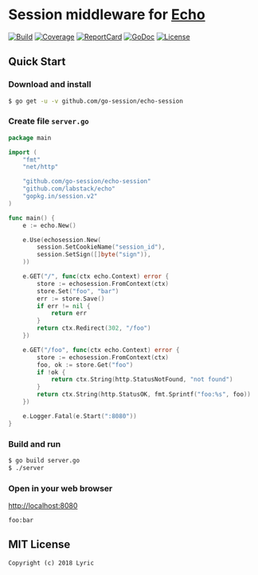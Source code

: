 # Session middleware for [Echo](https://github.com/labstack/echo)

[![Build][Build-Status-Image]][Build-Status-Url] [![Coverage][Coverage-Image]][Coverage-Url] [![ReportCard][reportcard-image]][reportcard-url] [![GoDoc][godoc-image]][godoc-url] [![License][license-image]][license-url]

## Quick Start

### Download and install

```bash
$ go get -u -v github.com/go-session/echo-session
```

### Create file `server.go`

```go
package main

import (
	"fmt"
	"net/http"

	"github.com/go-session/echo-session"
	"github.com/labstack/echo"
	"gopkg.in/session.v2"
)

func main() {
	e := echo.New()

	e.Use(echosession.New(
		session.SetCookieName("session_id"),
		session.SetSign([]byte("sign")),
	))

	e.GET("/", func(ctx echo.Context) error {
		store := echosession.FromContext(ctx)
		store.Set("foo", "bar")
		err := store.Save()
		if err != nil {
			return err
		}
		return ctx.Redirect(302, "/foo")
	})

	e.GET("/foo", func(ctx echo.Context) error {
		store := echosession.FromContext(ctx)
		foo, ok := store.Get("foo")
		if !ok {
			return ctx.String(http.StatusNotFound, "not found")
		}
		return ctx.String(http.StatusOK, fmt.Sprintf("foo:%s", foo))
	})

	e.Logger.Fatal(e.Start(":8080"))
}
```

### Build and run

```bash
$ go build server.go
$ ./server
```

### Open in your web browser

<http://localhost:8080>

    foo:bar


## MIT License

    Copyright (c) 2018 Lyric

[Build-Status-Url]: https://travis-ci.org/go-session/echo-session
[Build-Status-Image]: https://travis-ci.org/go-session/echo-session.svg?branch=master
[Coverage-Url]: https://coveralls.io/github/go-session/echo-session?branch=master
[Coverage-Image]: https://coveralls.io/repos/github/go-session/echo-session/badge.svg?branch=master
[reportcard-url]: https://goreportcard.com/report/github.com/go-session/echo-session
[reportcard-image]: https://goreportcard.com/badge/github.com/go-session/echo-session
[godoc-url]: https://godoc.org/github.com/go-session/echo-session
[godoc-image]: https://godoc.org/github.com/go-session/echo-session?status.svg
[license-url]: http://opensource.org/licenses/MIT
[license-image]: https://img.shields.io/npm/l/express.svg